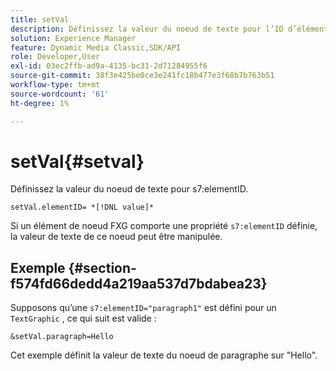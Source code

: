 ```yaml
---
title: setVal
description: Définissez la valeur du noeud de texte pour l’ID d’élément s7.
solution: Experience Manager
feature: Dynamic Media Classic,SDK/API
role: Developer,User
exl-id: 03ec2ffb-ad9a-4135-bc31-2d71284955f6
source-git-commit: 38f3e425be0ce3e241fc18b477e3f68b7b763b51
workflow-type: tm+mt
source-wordcount: '61'
ht-degree: 1%

---
```


# setVal{#setval}

Définissez la valeur du noeud de texte pour s7:elementID.

`setVal.elementID= *[!DNL value]*`

Si un élément de noeud FXG comporte une propriété `s7:elementID` définie, la valeur de texte de ce noeud peut être manipulée.

## Exemple {#section-f574fd66dedd4a219aa537d7bdabea23}

Supposons qu’une `s7:elementID="paragraph1"` est défini pour un `TextGraphic` , ce qui suit est valide :

`&setVal.paragraph=Hello`

Cet exemple définit la valeur de texte du noeud de paragraphe sur &quot;Hello&quot;.
